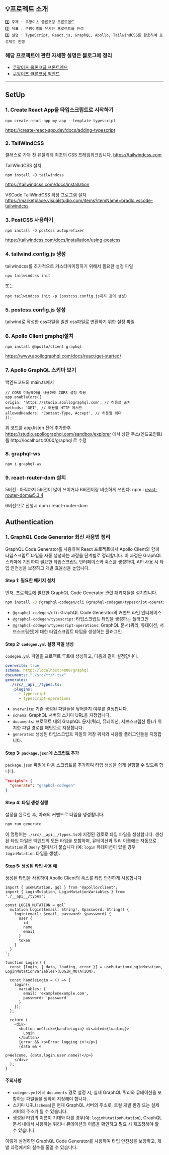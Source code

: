 ## 💡프로젝트 소개

```
1️⃣ 주제 : 쿠팡이츠 클론코딩 프론트엔드
2️⃣ 목표 : 쿠팡이츠와 유사한 프로젝트를 완성
3️⃣ 설명 : TypeScript, React.js, GraphQL, Apollo, TailwindCSS를 활용하여 프로젝트 진행
```



### 해당 프로젝트에 관한 자세한 설명은 블로그에 정리<br>
- [쿠팡이츠 클론코딩 프론트엔드](https://velog.io/@jx7789/series/%EC%BF%A0%ED%8C%A1%EC%9D%B4%EC%B8%A0-%ED%81%B4%EB%A1%A0%EC%BD%94%EB%94%A9ft.%ED%94%84%EB%A1%A0%ED%8A%B8%EC%97%94%EB%93%9C)<br>
- [쿠팡이츠 클론코딩 백엔드](https://velog.io/@jx7789/series/%EC%BF%A0%ED%8C%A1%EC%9D%B4%EC%B8%A0-%ED%81%B4%EB%A1%A0%EC%BD%94%EB%94%A9-%EB%B0%B1%EC%97%94%EB%93%9C)<br>
---
## SetUp
### 1. Create React App을 타입스크립트로 시작하기

```
npx create-react-app my-app --template typescript
```

https://create-react-app.dev/docs/adding-typescript

### 2. TailWindCSS
클래스로 가득 찬 유틸리티 최초의 CSS 프레임워크입니다.
https://tailwindcss.com

TailWindCSS 설치

```
npm install -D tailwindcss
```

https://tailwindcss.com/docs/installation

VSCode TailWindCSS 확장 프로그램 설치
https://marketplace.visualstudio.com/items?itemName=bradlc.vscode-tailwindcss

### 3. PostCSS 사용하기

```
npm install -D postcss autoprefixer
```

https://tailwindcss.com/docs/installation/using-postcss

### 4. tailwind.config.js 생성
tailwindcss를 추가적으로 커스터마이징하기 위해서 필요한 설정 파일

```
npx tailwindcss init
```

또는

```
npx tailwindcss init -p (postcss.config.js까지 같이 생성)
```

### 5. postcss.config.js 생성
tailwind로 작성한 css파일을 일반 css파일로 변환하기 위한 설정 파일

### 6. Apollo Client graphql설치

```
npm install @apollo/client graphql
```

https://www.apollographql.com/docs/react/get-started/

### 7. Apollo GraphQL 스키마 보기
백엔드코드의 main.ts에서
```
// CORS 미들웨어를 사용하여 CORS 설정 적용
app.enableCors({
origin: 'https://studio.apollographql.com', // 허용할 출처
methods: 'GET', // 허용할 HTTP 메서드
allowedHeaders: 'Content-Type, Accept', // 허용할 헤더
});
```
위 코드를 app.listen 전에 추가한후
https://studio.apollographql.com/sandbox/explorer 에서 상단 주소(엔드포인트)를 http://localhost:4000/graphql 로 수정

### 8. graphql-ws

```
npm i graphql-ws
```

### 9. react-router-dom 설치
5버전 : 아직까지 5버전이 많이 쓰이거나 6버전이랑 비슷하게 쓰인다.
npm i react-router-dom@5.3.4

6버전으로 진행시
npm i react-router-dom

## Authentication
### 1. GraphQL Code Generator 최신 사용법 정리

GraphQL Code Generator를 사용하여 React 프로젝트에서 Apollo Client와 함께 타입스크립트 타입을 자동 생성하는 과정을 단계별로 정리합니다. 이 과정은 GraphQL 스키마에 기반하여 필요한 타입스크립트 인터페이스와 훅스를 생성하여, API 사용 시 타입 안전성을 보장하고 개발 효율성을 높입니다.

#### Step 1: 필요한 패키지 설치

먼저, 프로젝트에 필요한 GraphQL Code Generator 관련 패키지들을 설치합니다.

```bash
npm install -D @graphql-codegen/cli @graphql-codegen/typescript-operations @graphql-codegen/typescript
```

- `@graphql-codegen/cli`: GraphQL Code Generator의 커맨드 라인 인터페이스
- `@graphql-codegen/typescript`: 타입스크립트 타입을 생성하는 플러그인
- `@graphql-codegen/typescript-operations`: GraphQL 문서(쿼리, 뮤테이션, 서브스크립션)에 대한 타입스크립트 타입을 생성하는 플러그인

#### Step 2: `codegen.yml` 설정 파일 생성

`codegen.yml` 파일을 프로젝트 루트에 생성하고, 다음과 같이 설정합니다.

```yaml
overwrite: true
schema: http://localhost:4000/graphql
documents: "./src/**/*.tsx"
generates:
  ./src/__api__/types.ts:
    plugins:
      - typescript
      - typescript-operations
```

- `overwrite`: 기존 생성된 파일들을 덮어쓸지 여부를 결정합니다.
- `schema`: GraphQL 서버의 스키마 URL을 지정합니다.
- `documents`: 프로젝트 내의 GraphQL 문서(쿼리, 뮤테이션, 서브스크립션 등)가 위치한 파일 경로를 패턴으로 지정합니다.
- `generates`: 생성된 타입스크립트 파일의 저장 위치와 사용할 플러그인들을 지정합니다.

#### Step 3: `package.json`에 스크립트 추가

`package.json` 파일에 다음 스크립트를 추가하여 타입 생성을 쉽게 실행할 수 있도록 합니다.

```json
"scripts": {
  "generate": "graphql-codegen"
}
```

#### Step 4: 타입 생성 실행

설정을 완료한 후, 아래의 커맨드로 타입을 생성합니다.

```bash
npm run generate
```

이 명령어는 `./src/__api__/types.ts`에 지정된 경로로 타입 파일을 생성합니다. 생성된 타입 파일은 백엔드의 모든 타입을 포함하며, 뮤테이션과 쿼리 이름에는 자동으로 `Mutation`과 `Query` 접미사가 붙습니다 (예: `login` 뮤테이션이 있을 경우 `loginMutation` 타입을 생성).

#### Step 5: 생성된 타입 사용 예

생성된 타입을 사용하여 Apollo Client의 훅스를 타입 안전하게 사용합니다.

```tsx
import { useMutation, gql } from '@apollo/client';
import { LoginMutation, LoginMutationVariables } from './__api__/types';

const LOGIN_MUTATION = gql`
  mutation Login($email: String!, $password: String!) {
    login(email: $email, password: $password) {
      user {
        id
        name
        email
      }
      token
    }
  }
`;

function Login() {
  const [login, { data, loading, error }] = useMutation<LoginMutation, LoginMutationVariables>(LOGIN_MUTATION);

  const handleLogin = () => {
    login({
      variables: {
        email: 'example@example.com',
        password: 'password'
      }
    });
  };

  return (
    <div>
      <button onClick={handleLogin} disabled={loading}>
        Login
      </button>
      {error && <p>Error logging in!</p>}
      {data && <

p>Welcome, {data.login.user.name}!</p>}
    </div>
  );
}
```

#### 주의사항

- `codegen.yml`에서 `documents` 경로 설정 시, 실제 GraphQL 쿼리와 뮤테이션을 포함하는 파일들을 정확히 지정해야 합니다.
- 스키마 URL(`schema`)은 현재 GraphQL 서버의 주소로, 로컬 개발 환경 또는 실제 서버의 주소가 될 수 있습니다.
- 생성된 타입의 이름이 기대와 다를 경우(예: `loginMutationMutation`), GraphQL 문서 내에서 사용하는 쿼리나 뮤테이션의 이름을 확인하고 필요 시 재조정해야 할 수 있습니다.

이렇게 설정하면 GraphQL Code Generator를 사용하여 타입 안전성을 보장하고, 개발 과정에서의 실수를 줄일 수 있습니다.


